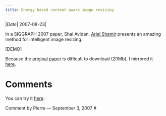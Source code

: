 ```yaml
---
title: Energy based content aware image resizing
---
```

|*Date*| 2007-08-23|

In a SIGGRAPH 2007 paper, Shai Avidan, [Ariel Shamir](https://web.archive.org/web/20071126132722/http://www.faculty.idc.ac.il/arik/) presents an amazing method for intelligent image resizing.

[DEMO]

Because the [original paper](https://web.archive.org/web/20071126132722/http://www.faculty.idc.ac.il.nyud.net/arik/imret.pdf) is difficult to download (20Mb), I mirrored it [here](https://web.archive.org/web/20071126132722/http://emotion.inrialpes.fr/~dangauthier/images/resizing2007.pdf).

# Comments

You can try it [here](https://web.archive.org/web/20071126132722/http://swieskowski.net/carve/).

Comment by Pierre — September 3, 2007 #
